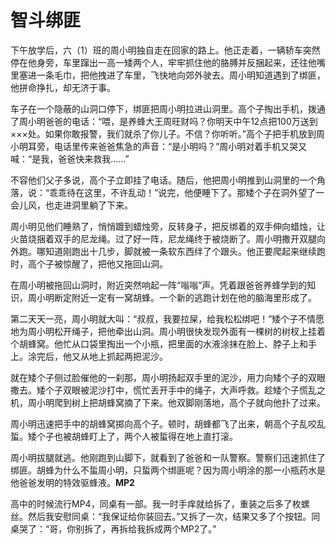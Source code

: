 # 智斗绑匪

下午放学后，六（1）班的周小明独自走在回家的路上。他正走着，一辆轿车突然停在他身旁，车里蹿出一高一矮两个人，牢牢抓住他的胳膊并反捆起来，还往他嘴里塞进一条毛巾，把他拽进了车里，飞快地向郊外驶去。周小明知道遇到了绑匪，他拼命挣扎，却无济于事。 

车子在一个隐蔽的山洞口停下，绑匪把周小明拉进山洞里。高个子掏出手机，拨通了周小明爸爸的电话：“喂，是养蜂大王周旺财吗？你明天中午12点把100万送到×××处。如果你敢报警，我们就杀了你儿子。不信？你听听。”高个子把手机放到周小明耳旁，电话里传来爸爸焦急的声音：“是小明吗？”周小明对着手机又哭又喊：“是我，爸爸快来救我……” 

不容他们父子多说，高个子立即挂了电话。随后，他把周小明推到山洞里的一个角落，说：“乖乖待在这里，不许乱动！”说完，他便睡下了。那矮个子在洞外望了一会儿风，也走进洞里躺了下来。 

周小明见他们睡熟了，悄悄踱到蜡烛旁，反转身子，把反绑着的双手伸向蜡烛，让火苗烧捆着双手的尼龙绳。过了好一阵，尼龙绳终于被烧断了。周小明撒开双腿向外跑。哪知道刚跑出十几步，脚就被一条软东西绊了个跟头。他正要爬起来继续跑时，高个子被惊醒了，把他又拖回山洞。 

在周小明被拖回山洞时，附近突然响起一阵“嗡嗡”声。凭着跟爸爸养蜂学到的知识，周小明断定附近一定有一窝胡蜂。一个新的逃跑计划在他的脑海里形成了。 

第二天天一亮，周小明就大叫：“叔叔，我要拉屎，给我松松绑吧！”矮个子不情愿地为周小明松开绳子，把他牵出山洞。周小明很快发现外面有一棵树的树杈上挂着个胡蜂窝。他忙从口袋里掏出一个小瓶，把里面的水液涂抹在脸上、脖子上和手上。涂完后，他又从地上抓起两把泥沙。 

就在矮个子侧过脸催他的一刹那，周小明扬起双手里的泥沙，用力向矮个子的双眼撒去。矮个子双眼被泥沙打中，慌忙丢开手中的绳子，大声呼救。趁矮个子慌乱之机，周小明爬到树上把胡蜂窝摘了下来。他双脚刚落地，高个子就向他扑了过来。 

周小明迅速把手中的胡蜂窝掷向高个子。顿时，胡蜂都飞了出来，朝高个子乱咬乱蜇。矮个子也被胡蜂盯上了，两个人被蜇得在地上直打滚。 

周小明拔腿就逃。他刚跑到山脚下，就看到了爸爸和一队警察。警察们迅速抓住了绑匪。胡蜂为什么不蜇周小明，只蜇两个绑匪呢？因为周小明涂的那一小瓶药水是他爸爸发明的特效驱蜂液。**MP2**

高中的时候流行MP4，同桌有一部。我一时手痒就给拆了，重装之后多了枚螺丝。然后我安慰同桌：“我保证给你装回去。”又拆了一次，结果又多了个按钮。同桌哭了：“哥，你别拆了，再拆给我拆成两个MP2了。”